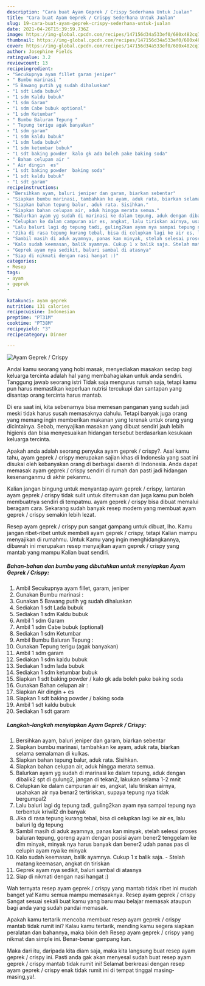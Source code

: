 ```yaml
---
description: "Cara buat Ayam Geprek / Crispy Sederhana Untuk Jualan"
title: "Cara buat Ayam Geprek / Crispy Sederhana Untuk Jualan"
slug: 19-cara-buat-ayam-geprek-crispy-sederhana-untuk-jualan
date: 2021-04-26T15:39:59.736Z
image: https://img-global.cpcdn.com/recipes/147156d34a533ef0/680x482cq70/ayam-geprek-crispy-foto-resep-utama.jpg
thumbnail: https://img-global.cpcdn.com/recipes/147156d34a533ef0/680x482cq70/ayam-geprek-crispy-foto-resep-utama.jpg
cover: https://img-global.cpcdn.com/recipes/147156d34a533ef0/680x482cq70/ayam-geprek-crispy-foto-resep-utama.jpg
author: Josephine Fields
ratingvalue: 3.2
reviewcount: 13
recipeingredient:
- "Secukupnya ayam fillet garam jeniper"
- " Bumbu marinasi "
- "5 Bawang putih yg sudah dihaluskan"
- "1 sdt Lada bubuk"
- "1 sdm Kaldu bubuk"
- "1 sdm Garam"
- "1 sdm Cabe bubuk optional"
- "1 sdm Ketumbar"
- " Bumbu Baluran Tepung "
- " Tepung terigu agak banyakan"
- "1 sdm garam"
- "1 sdm kaldu bubuk"
- "1 sdm lada bubuk"
- "1 sdm ketumbar bubuk"
- "1 sdt baking powder  kalo gk ada boleh pake baking soda"
- " Bahan celupan air "
- " Air dingin  es"
- "1 sdt baking powder  baking soda"
- "1 sdt kaldu bubuk"
- "1 sdt garam"
recipeinstructions:
- "Bersihkan ayam, baluri jeniper dan garam, biarkan sebentar"
- "Siapkan bumbu marinasi, tambahkan ke ayam, aduk rata, biarkan selama semalaman di kulkas."
- "Siapkan bahan tepung balur, aduk rata. Sisihkan."
- "Siapkan bahan celupan air, aduk hingga merata semua."
- "Balurkan ayam yg sudah di marinasi ke dalam tepung, aduk dengan dibalik2 spt di gulung2, jangan di tekan2, lakukan selama 1-2 mnit"
- "Celupkan ke dalam campuran air es, angkat, lalu tiriskan airnya, usahakan air nya benar2 tertiriskan, supaya tepung nya tidak bergumpal2"
- "Lalu baluri lagi dg tepung tadi, guling2kan ayam nya sampai tepung nya terbentuk kriwil2 dn banyak"
- "Jika di rasa tepung kurang tebal, bisa di celupkan lagi ke air es, lalu baluri lg dg tepung"
- "Sambil masih di aduk ayamnya, panas kan minyak, stelah selesai proses baluran tepung, goreng ayam dengan posisi ayam bener2 tenggelam ke dlm minyak, minyak nya harus banyak dan bener2 udah panas pas di celupin ayam nya ke minyak"
- "Kalo sudah keemasan, balik ayamnya. Cukup 1 x balik saja. Stelah matang keemasan, angkat dn tiriskan"
- "Geprek ayam nya sedikit, baluri sambal di atasnya"
- "Siap di nikmati dengan nasi hangat :)"
categories:
- Resep
tags:
- ayam
- geprek
- 

katakunci: ayam geprek  
nutrition: 131 calories
recipecuisine: Indonesian
preptime: "PT31M"
cooktime: "PT38M"
recipeyield: "3"
recipecategory: Dinner

---
```



![Ayam Geprek / Crispy](https://img-global.cpcdn.com/recipes/147156d34a533ef0/680x482cq70/ayam-geprek-crispy-foto-resep-utama.jpg)

Andai kamu seorang yang hobi masak, menyediakan masakan sedap bagi keluarga tercinta adalah hal yang membahagiakan untuk anda sendiri. Tanggung jawab seorang istri Tidak saja mengurus rumah saja, tetapi kamu pun harus memastikan keperluan nutrisi tercukupi dan santapan yang disantap orang tercinta harus mantab.

Di era  saat ini, kita sebenarnya bisa memesan panganan yang sudah jadi meski tidak harus susah memasaknya dahulu. Tetapi banyak juga orang yang memang ingin memberikan makanan yang terenak untuk orang yang dicintainya. Sebab, menyajikan masakan yang dibuat sendiri jauh lebih higienis dan bisa menyesuaikan hidangan tersebut berdasarkan kesukaan keluarga tercinta. 



Apakah anda adalah seorang penyuka ayam geprek / crispy?. Asal kamu tahu, ayam geprek / crispy merupakan sajian khas di Indonesia yang saat ini disukai oleh kebanyakan orang di berbagai daerah di Indonesia. Anda dapat memasak ayam geprek / crispy sendiri di rumah dan pasti jadi hidangan kesenanganmu di akhir pekanmu.

Kalian jangan bingung untuk menyantap ayam geprek / crispy, lantaran ayam geprek / crispy tidak sulit untuk ditemukan dan juga kamu pun boleh membuatnya sendiri di tempatmu. ayam geprek / crispy bisa dibuat memalui beragam cara. Sekarang sudah banyak resep modern yang membuat ayam geprek / crispy semakin lebih lezat.

Resep ayam geprek / crispy pun sangat gampang untuk dibuat, lho. Kamu jangan ribet-ribet untuk membeli ayam geprek / crispy, tetapi Kalian mampu menyajikan di rumahmu. Untuk Kamu yang ingin menghidangkannya, dibawah ini merupakan resep menyajikan ayam geprek / crispy yang mantab yang mampu Kalian buat sendiri.

<!--inarticleads1-->

##### Bahan-bahan dan bumbu yang dibutuhkan untuk menyiapkan Ayam Geprek / Crispy:

1. Ambil Secukupnya ayam fillet, garam, jeniper
1. Gunakan  Bumbu marinasi :
1. Gunakan 5 Bawang putih yg sudah dihaluskan
1. Sediakan 1 sdt Lada bubuk
1. Sediakan 1 sdm Kaldu bubuk
1. Ambil 1 sdm Garam
1. Ambil 1 sdm Cabe bubuk (optional)
1. Sediakan 1 sdm Ketumbar
1. Ambil  Bumbu Baluran Tepung :
1. Gunakan  Tepung terigu (agak banyakan)
1. Ambil 1 sdm garam
1. Sediakan 1 sdm kaldu bubuk
1. Sediakan 1 sdm lada bubuk
1. Sediakan 1 sdm ketumbar bubuk
1. Siapkan 1 sdt baking powder / kalo gk ada boleh pake baking soda
1. Gunakan  Bahan celupan air :
1. Siapkan  Air dingin + es
1. Siapkan 1 sdt baking powder / baking soda
1. Ambil 1 sdt kaldu bubuk
1. Sediakan 1 sdt garam




<!--inarticleads2-->

##### Langkah-langkah menyiapkan Ayam Geprek / Crispy:

1. Bersihkan ayam, baluri jeniper dan garam, biarkan sebentar
1. Siapkan bumbu marinasi, tambahkan ke ayam, aduk rata, biarkan selama semalaman di kulkas.
1. Siapkan bahan tepung balur, aduk rata. Sisihkan.
1. Siapkan bahan celupan air, aduk hingga merata semua.
1. Balurkan ayam yg sudah di marinasi ke dalam tepung, aduk dengan dibalik2 spt di gulung2, jangan di tekan2, lakukan selama 1-2 mnit
1. Celupkan ke dalam campuran air es, angkat, lalu tiriskan airnya, usahakan air nya benar2 tertiriskan, supaya tepung nya tidak bergumpal2
1. Lalu baluri lagi dg tepung tadi, guling2kan ayam nya sampai tepung nya terbentuk kriwil2 dn banyak
1. Jika di rasa tepung kurang tebal, bisa di celupkan lagi ke air es, lalu baluri lg dg tepung
1. Sambil masih di aduk ayamnya, panas kan minyak, stelah selesai proses baluran tepung, goreng ayam dengan posisi ayam bener2 tenggelam ke dlm minyak, minyak nya harus banyak dan bener2 udah panas pas di celupin ayam nya ke minyak
1. Kalo sudah keemasan, balik ayamnya. Cukup 1 x balik saja. - Stelah matang keemasan, angkat dn tiriskan
1. Geprek ayam nya sedikit, baluri sambal di atasnya
1. Siap di nikmati dengan nasi hangat :)




Wah ternyata resep ayam geprek / crispy yang mantab tidak ribet ini mudah banget ya! Kamu semua mampu memasaknya. Resep ayam geprek / crispy Sangat sesuai sekali buat kamu yang baru mau belajar memasak ataupun bagi anda yang sudah pandai memasak.

Apakah kamu tertarik mencoba membuat resep ayam geprek / crispy mantab tidak rumit ini? Kalau kamu tertarik, mending kamu segera siapkan peralatan dan bahannya, maka bikin deh Resep ayam geprek / crispy yang nikmat dan simple ini. Benar-benar gampang kan. 

Maka dari itu, daripada kita diam saja, maka kita langsung buat resep ayam geprek / crispy ini. Pasti anda gak akan menyesal sudah buat resep ayam geprek / crispy mantab tidak rumit ini! Selamat berkreasi dengan resep ayam geprek / crispy enak tidak rumit ini di tempat tinggal masing-masing,ya!.

